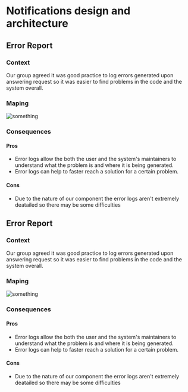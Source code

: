 # Notifications design and architecture

## Error Report

### Context
Our group agreed it was good practice to log errors generated upon answering request so it was easier to find problems in the code and the system overall.

### Maping
![something](https://prnt.sc/6_5qJtKckGws)

### Consequences

#### Pros
- Error logs allow the both the user and the system's maintainers to understand what the problem is and where it is being generated.
- Error logs can help to faster reach a solution for a certain problem.

#### Cons
- Due to the nature of our component the error logs aren't extremely deatailed so there may be some difficulties 








## Error Report

### Context
Our group agreed it was good practice to log errors generated upon answering request so it was easier to find problems in the code and the system overall.

### Maping
![something](https://prnt.sc/6_5qJtKckGws)

### Consequences

#### Pros
- Error logs allow the both the user and the system's maintainers to understand what the problem is and where it is being generated.
- Error logs can help to faster reach a solution for a certain problem.

#### Cons
- Due to the nature of our component the error logs aren't extremely deatailed so there may be some difficulties 
